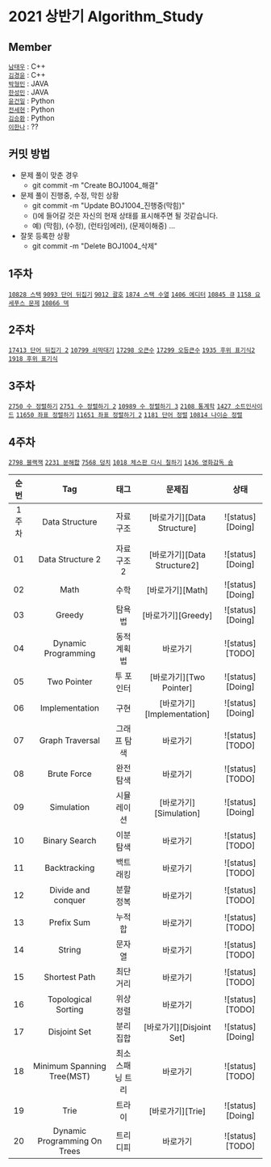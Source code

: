# 2021 상반기 Algorithm_Study

## Member

[`남태우`](https://github.com/bn-tw2020) : C++  
[`김경윤`](https://github.com/NASA-GukJang) : C++  
[`박형민`](https://github.com/thalals) : JAVA  
[`한성민`](https://github.com/songmin9813) : JAVA  
[`윤건일`](https://github.com/Gun1Yun) : Python  
[`전세현`](https://github.com/jeonhl7579) : Python  
[`김승환`](https://github.com/seunghw) : Python  
[`이한나`](https://github.com/lee1nna) : ??  



## 커밋 방법

* 문제 풀이 맞춘 경우
  - git commit -m "Create BOJ1004_해결"
* 문제 풀이 진행중, 수정, 막힌 상황
  - git commit -m "Update BOJ1004_진행중(막힘)"
  - ()에 들어갈 것은 자신의 현재 상태를 표시해주면 될 것같습니다.
  - 예) (막힘), (수정), (런타임에러), (문제이해중) ...
* 잘못 등록한 상황
  - git commit -m "Delete BOJ1004_삭제"

## 1주차

[`10828 스택`](https://www.acmicpc.net/problem/10828)  [`9093 단어 뒤집기`](https://www.acmicpc.net/problem/9093)  [`9012 괄호`](https://www.acmicpc.net/problem/9012)  [`1874 스택 수열`](https://www.acmicpc.net/problem/1874)  [`1406 에디터`](https://www.acmicpc.net/problem/1406)  [`10845 큐`](https://www.acmicpc.net/problem/10845)  [`1158 요세푸스 문제`](https://www.acmicpc.net/problem/1158)  [`10866 덱`](https://www.acmicpc.net/problem/10866)

## 2주차

[`17413 단어 뒤집기 2`](https://www.acmicpc.net/problem/17413)  [`10799 쇠막대기`](https://www.acmicpc.net/problem/10799) [`17298 오큰수`](https://www.acmicpc.net/problem/17298)  [`17299 오등큰수`](https://www.acmicpc.net/problem/17299)  [`1935 후위 표기식2`](https://www.acmicpc.net/problem/1935)  [`1918 후위 표기식`](https://www.acmicpc.net/problem/1918)

## 3주차

[`2750 수 정렬하기`](https://www.acmicpc.net/problem/2750)  [`2751 수 정렬하기 2`](https://www.acmicpc.net/problem/2751)  [`10989 수 정렬하기 3`](https://www.acmicpc.net/problem/10989)  [`2108 통계학`](https://www.acmicpc.net/problem/2108)  [`1427 소트인사이드`](https://www.acmicpc.net/problem/1427)  [`11650 좌표 정렬하기`](https://www.acmicpc.net/problem/11650)  [`11651 좌표 정렬하기 2`](https://www.acmicpc.net/problem/11651)  [`1181 단어 정렬`](https://www.acmicpc.net/problem/1181)  [`10814 나이순 정렬`](https://www.acmicpc.net/problem/10814)

## 4주차

[`2798 블랙잭`](https://www.acmicpc.net/problem/2798)  [`2231 분해합`](https://www.acmicpc.net/problem/2231)  [`7568 덩치`](https://www.acmicpc.net/problem/7568)  [`1018 체스판 다시 칠하기`](https://www.acmicpc.net/problem/1018)  [`1436 영화감독 숌`](https://www.acmicpc.net/problem/1436)




| 순번 | Tag                          | 태그                | 문제집    | 상태             |
| :--: | :--------------------------: | :-----------------: | :------:  | :---------------:|
| 1주차   | Data Structure               | 자료구조            | [바로가기][Data Structure]  | ![status][Doing]  |
| 01   | Data Structure 2             | 자료구조 2          | [바로가기][Data Structure2] | ![status][Doing]  |
| 02   | Math                         | 수학                | [바로가기][Math]  | ![status][Doing]  |
| 03   | Greedy                       | 탐욕법              | [바로가기][Greedy]  | ![status][Doing]  |
| 04   | Dynamic Programming          | 동적계획법          | 바로가기  | ![status][TODO]  |
| 05   | Two Pointer                  | 투 포인터           | [바로가기][Two Pointer]  | ![status][Doing]  |
| 06   | Implementation               | 구현                | [바로가기][Implementation]  | ![status][Doing]  | 
| 07   | Graph Traversal              | 그래프 탐색         | 바로가기  | ![status][TODO]  |
| 08   | Brute Force                  | 완전탐색            | 바로가기  | ![status][TODO]  |
| 09   | Simulation                   | 시뮬레이션          | [바로가기][Simulation]  | ![status][Doing]  |
| 10   | Binary Search                | 이분탐색            | 바로가기  | ![status][TODO]  |
| 11   | Backtracking                 | 백트래킹            | 바로가기  | ![status][TODO]  |
| 12   | Divide and conquer           | 분할정복            | 바로가기  | ![status][TODO]  |
| 13   | Prefix Sum                   | 누적 합             | 바로가기  | ![status][TODO]  |
| 14   | String                       | 문자열              | 바로가기  | ![status][TODO]  |
| 15   | Shortest Path                | 최단거리            | 바로가기  | ![status][TODO]  |
| 16   | Topological Sorting          | 위상정렬            | 바로가기  | ![status][TODO]  |
| 17   | Disjoint Set                 | 분리 집합           | [바로가기][Disjoint Set]  | ![status][Doing]  |
| 18   | Minimum Spanning Tree(MST)   | 최소 스패닝 트리    | 바로가기  | ![status][TODO]  |
| 19   | Trie                         | 트라이              | [바로가기][Trie]  | ![status][Doing]  |
| 20   | Dynamic Programming On Trees | 트리디피            | 바로가기  | ![status][TODO]  |
